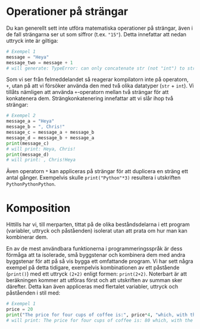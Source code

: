 # Operationer på strängar
Du kan generellt sett inte utföra matematiska operationer på strängar, även i de fall strängarna ser ut som siffror (t.ex. `"15"`). Detta innefattar att nedan uttryck inte är giltiga:
```python
# Exempel 1
message = "Heya"
message_two = message + 1
# will generate: TypeError: can only concatenate str (not "int") to str 
```

Som vi ser från felmeddelandet så reagerar kompilatorn inte på operatorn, `+`, utan på att vi försöker använda den med två olika datatyper (`str` + `int`). Vi tillåts nämligen att använda `+`-operatorn mellan två strängar för att konkatenera dem. Strängkonkatenering innefattar att vi slår ihop två strängar:
```python
# Exempel 2
message_a = "Heya"
message_b = ", Chris!"
message_c = message_a + message_b
message_d = message_b + message_a
print(message_c)
# will print: Heya, Chris!
print(message_d)
# will print: , Chris!Heya
```

Även operatorn `*` kan appliceras på strängar för att duplicera en sträng ett antal gånger. Exempelvis skulle `print("Python"*3)` resultera i utskriften `PythonPythonPython`.

# Komposition

Hittills har vi, till merparten, tittat på de olika beståndsdelarna i ett program (variabler, uttryck och påståenden) isolerat utan att prata om hur man kan kombinerar dem.

En av de mest användbara funktionerna i programmeringsspråk är dess förmåga att ta isolerade, små byggstenar och kombinera dem med andra byggstenar för att på så vis bygga ett omfattande program. Vi har sett några exempel på detta tidigare, exempelvis kombinationen av ett påstående (`print()`) med ett uttryck `(2+2)` enligt formen: `print(2+2)`. Noterbart är att beräkningen kommer att utföras först och att utskriften av summan sker därefter. Detta kan även appliceras med flertalet variabler, uttryck och påståenden i stil med:
```python
# Exempel 1
price = 20
print("The price for four cups of coffee is:", price*4, "which, with the group discount, comes out to:", price*4 - ((price*4)/100)*15)
# will print: The price for four cups of coffee is: 80 which, with the group discount, comes out to: 68.0
```
